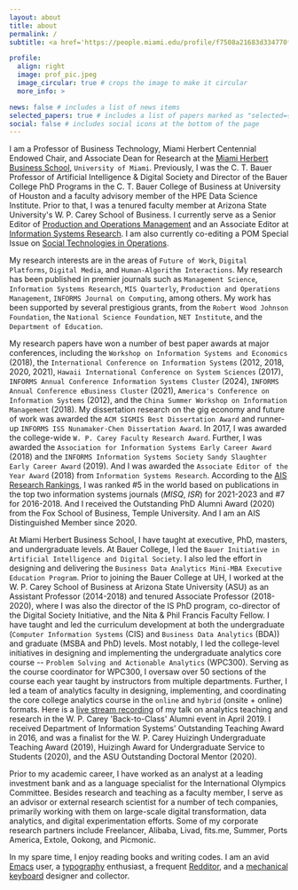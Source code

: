 ```yaml
---
layout: about
title: about
permalink: /
subtitle: <a href='https://people.miami.edu/profile/f7508a21683d334770fe03a231e454a3'>University of Miami Herbert Business School</a>

profile:
  align: right
  image: prof_pic.jpeg
  image_circular: true # crops the image to make it circular
  more_info: >

news: false # includes a list of news items
selected_papers: true # includes a list of papers marked as "selected={true}"
social: false # includes social icons at the bottom of the page
---
```


I am a Professor of Business Technology, Miami Herbert Centennial Endowed Chair, and Associate Dean for Research at the [Miami Herbert Business School](https://www.herbert.miami.edu/), `University of Miami`. Previously, I was the C. T. Bauer Professor of Artificial Intelligence & Digital Society and Director of the Bauer College PhD Programs in the C. T. Bauer College of Business at University of Houston and a faculty advisory member of the HPE Data Science Institute. Prior to that, I was a tenured faculty member at Arizona State University's W. P. Carey School of Business. I currently serve as a Senior Editor of [Production and Operations Management](http://www.poms.org/journal/departments/) and an Associate Editor at [Information Systems Research](https://pubsonline.informs.org/page/isre/editorial-board). I am also currently co-editing a POM Special Issue on [Social Technologies in Operations](https://www.poms.org/POM%20Social%20Technology%20special%20issue.pdf?fbclid=IwAR0SfajVeeNq7pfh6EhVHaLL_vQGGrxnRUtCdMI88j8P5_EgCV7APrGTVWM).

My research interests are in the areas of `Future of Work`, `Digital Platforms`, `Digital Media`, and `Human-Algorithm Interactions`. My research has been published in premier journals such as `Management Science`, `Information Systems Research`, `MIS Quarterly`, `Production and Operations Management`, `INFORMS Journal on Computing`, among others. My work has been supported by several prestigious grants, from the `Robert Wood Johnson Foundation`, the `National Science Foundation`, `NET Institute`, and the `Department of Education`.

My research papers have won a number of best paper awards at major conferences, including the `Workshop on Information Systems and Economics` (2018), the `International Conference on Information Systems` (2012, 2018, 2020, 2021), `Hawaii International Conference on System Sciences` (2017), `INFORMS Annual Conference Information Systems Cluster` (2024), `INFORMS Annual Conference eBusiness Cluster` (2021), `America's Conference on Information Systems` (2012), and the `China Summer Workshop on Information Management` (2018). My dissertation research on the gig economy and future of work was awarded the `ACM SIGMIS Best Dissertation Award` and runner-up `INFORMS ISS Nunamaker-Chen Dissertation Award`. In 2017, I was awarded the college-wide `W. P. Carey Faculty Research Award`. Further, I was awarded the `Association for Information Systems Early Career Award` (2018) and the `INFORMS Information Systems Society Sandy Slaughter Early Career Award` (2019). And I was awarded the `Associate Editor of the Year Award` (2018) from `Information Systems Research`. According to the [AIS Research Rankings](https://www.aisresearchrankings.org/rankings/), I was ranked #5 in the world based on publications in the top two information systems journals (*MISQ*, *ISR*) for 2021-2023 and #7 for 2016-2018. And I received the Outstanding PhD Alumni Award (2020) from the Fox School of Business, Temple University. And I am an AIS Distinguished Member since 2020.

At Miami Herbert Business School, I have taught at executive, PhD, masters, and undergraduate levels. At Bauer College, I led the `Bauer Initiative in Artificial Intelligence and Digital Society`. I also led the effort in designing and delivering the `Business Data Analytics Mini-MBA Executive Education Program`. Prior to joining the Bauer College at UH, I worked at the W. P. Carey School of Business at Arizona State University (ASU) as an Assistant Professor (2014-2018) and tenured Associate Professor (2018-2020), where I was also the director of the IS PhD program, co-director of the Digital Society Initiative, and the Nita & Phil Francis Faculty Fellow. I have taught and led the curriculum development at both the undergraduate (`Computer Information Systems` (CIS) and `Business Data Analytics` (BDA)) and graduate (MSBA and PhD) levels. Most notably, I led the college-level initiatives in designing and implementing the undergraduate analytics core course -- `Problem Solving and Actionable Analytics` (WPC300). Serving as the course coordinator for WPC300, I oversaw over 50 sections of the course each year taught by instructors from multiple departments. Further, I led a team of analytics faculty in designing, implementing, and coordinating the core college analytics course in the `online` and `hybrid` (onsite + online) formats. Here is a [live stream recording](https://player.theplatform.com/p/U8-EDC/dKzF6F2_w14a/select/media/dCsGzS1z_uCq?form=html) of my talk on analytics teaching and research in the W. P. Carey 'Back-to-Class' Alumni event in April 2019. I received Department of Information Systems' Outstanding Teaching Award in 2016, and was a finalist for the W. P. Carey Huizingh Undergraduate Teaching Award (2019), Huizingh Award for Undergraduate Service to Students (2020), and the ASU Outstanding Doctoral Mentor (2020).

Prior to my academic career, I have worked as an analyst at a leading investment bank and as a language specialist for the International Olympics Committee. Besides research and teaching as a faculty member, I serve as an advisor or external research scientist for a number of tech companies, primarily working with them on large-scale digital transformation, data analytics, and digital experimentation efforts. Some of my corporate research partners include Freelancer, Alibaba, Livad, fits.me, Summer, Ports America, Extole, Ookong, and Picmonic.

In my spare time, I enjoy reading books and writing codes. I am an avid [Emacs](https://www.spacemacs.org/) user, a [typography](https://fontsinuse.com/) enthusiast, a frequent [Redditor](https://www.reddit.com/), and a [mechanical keyboard](https://www.reddit.com/r/MechanicalKeyboards/) designer and collector.